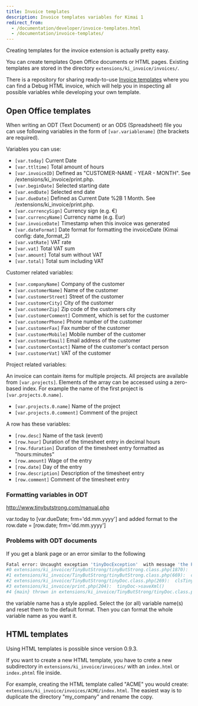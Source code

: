 ```yaml
---
title: Invoice templates
description: Invoice templates variables for Kimai 1
redirect_from: 
  - /documentation/developer/invoice-templates.html
  - /documentation/invoice-templates/
---
```


Creating templates for the invoice extension is actually pretty easy.

You can create templates Open Office documents or HTML pages.
Existing templates are stored in the directory ```extensions/ki_invoice/invoices/```.

There is a repository for sharing ready-to-use [Invoice templates](https://github.com/kimai/invoice-templates) where you
can find a Debug HTML invoice, which will help you in inspecting all possible variables while developing your own template.

## Open Office templates

When writing an ODT (Text Document) or an ODS (Spreadsheet) file you can use following variables in the form
of ```[var.variablename]``` (the brackets are required).

Variables you can use:

* ```[var.today]``` Current Date
* ```[var.ttltime]``` Total amount of hours
* ```[var.invoiceID]``` Defined as "CUSTOMER-NAME - YEAR - MONTH". See /extensions/ki_invoice/print.php. 
* ```[var.beginDate]``` Selected starting date
* ```[var.endDate]``` Selected end date
* ```[var.dueDate]``` Defined as Current Date %2B 1 Month. See /extensions/ki_invoice/print.php.
* ```[var.currencySign]``` Currency sign (e.g. €)  
* ```[var.currencyName]``` Currency name (e.g. Eur)
* ```[var.invoiceDate]``` Timestamp when this invoice was generated
* ```[var.dateFormat]``` Date format for formatting the invoiceDate (Kimai config: date_format_2)
* ```[var.vatRate]``` VAT rate
* ```[var.vat]``` Total VAT sum
* ```[var.amount]``` Total sum without VAT
* ```[var.total]``` Total sum including VAT

Customer related variables:

* ```[var.companyName]``` Company of the customer
* ```[var.customerName]``` Name of the customer
* ```[var.customerStreet]``` Street of the customer
* ```[var.customerCity]``` City of the customer
* ```[var.customerZip]``` Zip code of the customers city
* ```[var.customerComment]``` Comment, which is set for the customer
* ```[var.customerPhone]``` Phone number of the customer
* ```[var.customerFax]``` Fax number of the customer
* ```[var.customerMobile]``` Mobile number of the customer
* ```[var.customerEmail]``` Email address of the customer
* ```[var.customerContact]``` Name of the customer's contact person
* ```[var.customerVat]``` VAT of the customer

Project related variables:

An invoice can contain items for multiple projects. All projects are available from ```[var.projects]```.
Elements of the array can be accessed using a zero-based index.
For example the name of the first project is ```[var.projects.0.name]```.

*  ```[var.projects.0.name]``` Name of the project
*  ```[var.projects.0.comment]``` Comment of the project

A row has these variables:

* ```[row.desc]``` Name of the task (event)
* ```[row.hour]``` Duration of the timesheet entry in decimal hours
* ```[row.fduration]``` Duration of the timesheet entry formatted as "hours:minutes"
* ```[row.amount]``` Wage of the entry
* ```[row.date]``` Day of the entry
* ```[row.description]``` Description of the timesheet entry
* ```[row.comment]``` Comment of the timesheet entry

### Formatting variables in ODT

http://www.tinybutstrong.com/manual.php

var.today to [var.dueDate; frm='dd.mm.yyyy'] 
and added format to the row.date = [row.date; frm='dd.mm.yyyy']

### Problems with ODT documents

If you get a blank page or an error similar to the following

```bash
Fatal error: Uncaught exception 'tinyDocException'  with message 'the PHP global variable named 'c<text:span' does not  exist or is not set yet.' in  /var/www/kimai/extensions/ki_invoice/TinyButStrong/tinyDoc.class.php:997  Stack trace:
#0 extensions/ki_invoice/TinyButStrong/tinyButStrong.class.php(1870):  tinyDoc->meth_Misc_Alert(Object(clsTbsLocator), 'the PHP global  ...', true)
#1 extensions/ki_invoice/TinyButStrong/tinyButStrong.class.php(669):  clsTinyButStrong->meth_Merge_AutoVar('<?xml version="...', true)
#2 extensions/ki_invoice/TinyButStrong/tinyDoc.class.php(269):  clsTinyButStrong->Show(0)
#3 extensions/ki_invoice/print.php(204):  tinyDoc->saveXml()
#4 {main} thrown in extensions/ki_invoice/TinyButStrong/tinyDoc.class.php on  line 997
```

the variable name has a style applied. Select the (or all) variable name(s) and reset them to the default format.
Then you can format the whole variable name as you want it.

## HTML templates

Using HTML templates is possible since version 0.9.3.

If you want to create a new HTML template, you have to crete a new subdirectory in ```extensions/ki_invoice/invoices/``` with
an ```index.html``` or ```index.phtml``` file inside.

For example, creating the HTML template called "ACME" you would create: ```extensions/ki_invoice/invoices/ACME/index.html```.
The easiest way is to duplicate the directory "my_company" and rename the copy.
